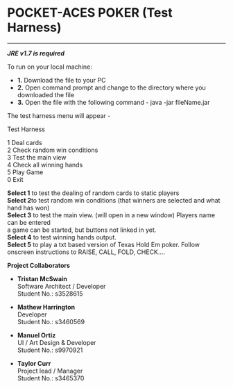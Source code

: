 # POCKET-ACES POKER (Test Harness)
---
***JRE v1.7 is required***

To run on your local machine:
* **1.** Download the file to your PC
* **2.** Open command prompt and change to the directory where you downloaded the file
* **3.** Open the file with the following command - java -jar fileName.jar

The test harness menu will appear -  

Test Harness  
  
1 Deal cards  
2 Check random win conditions  
3 Test the main view  
4 Check all winning hands  
5 Play Game  
0 Exit

**Select 1** to test the dealing of random cards to static players  
**Select 2**to test random win conditions (that winners are selected and what hand has won)  
**Select 3** to test the main view. (will open in a new window) Players name can be entered   
a game can be started, but buttons not linked in yet.  
**Select 4** to test winning hands output.  
**Select 5** to play a txt based version of Texas Hold Em poker. Follow onscreen instructions to RAISE, CALL, FOLD, CHECK....  


**Project Collaborators**
* **Tristan McSwain**  
Software Architect / Developer  
Student No.: s3528615

* **Mathew Harrington**  
Developer  
Student No.: s3460569

* **Manuel Ortiz**  
UI / Art Design & Developer  
Student No.: s9970921

* **Taylor Curr**  
Project lead / Manager  
Student No.: s3465370
